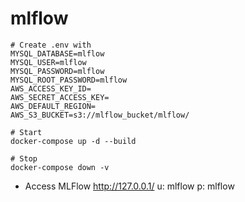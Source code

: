 # mlflow
```
# Create .env with 
MYSQL_DATABASE=mlflow
MYSQL_USER=mlflow
MYSQL_PASSWORD=mlflow
MYSQL_ROOT_PASSWORD=mlflow
AWS_ACCESS_KEY_ID=
AWS_SECRET_ACCESS_KEY=
AWS_DEFAULT_REGION=
AWS_S3_BUCKET=s3://mlflow_bucket/mlflow/

# Start
docker-compose up -d --build 

# Stop
docker-compose down -v 
```

- Access MLFlow
http://127.0.0.1/
u: mlflow
p: mlflow

